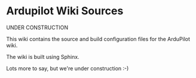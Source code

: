 # Ardupilot Wiki Sources

UNDER CONSTRUCTION

This wiki contains the source and build configuration files for the ArduPilot wiki.

The wiki is built using Sphinx.

Lots more to say, but we're under construction :-)